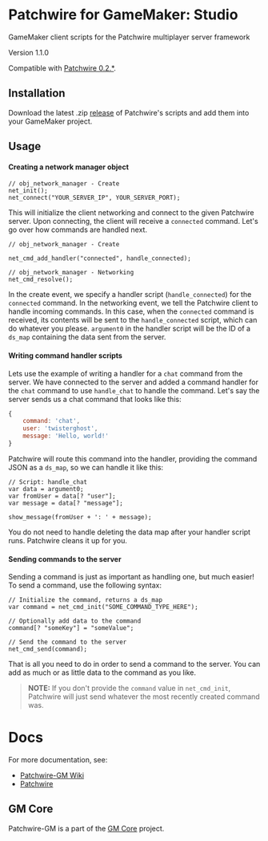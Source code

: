 # Patchwire for GameMaker: Studio
GameMaker client scripts for the Patchwire multiplayer server framework

Version 1.1.0

Compatible with [Patchwire 0.2.*](https://github.com/twisterghost/patchwire).

## Installation

Download the latest .zip [release](https://github.com/twisterghost/patchwire/releases) of Patchwire's scripts and add them into your GameMaker project.

## Usage

#### Creating a network manager object

```GML
// obj_network_manager - Create
net_init();
net_connect("YOUR_SERVER_IP", YOUR_SERVER_PORT);
```

This will initialize the client networking and connect to the given Patchwire server. Upon connecting, the client will receive a `connected` command. Let's go over how commands are handled next.

```GML
// obj_network_manager - Create

net_cmd_add_handler("connected", handle_connected);
```

```GML
// obj_network_manager - Networking
net_cmd_resolve();
```

In the create event, we specify a handler script (`handle_connected`) for the `connected` command. In the networking event, we tell the Patchwire client to handle incoming commands. In this case, when the `connected` command is received, its contents will be sent to the `handle_connected` script, which can do whatever you please. `argument0` in the handler script will be the ID of a `ds_map` containing the data sent from the server.

#### Writing command handler scripts

Lets use the example of writing a handler for a `chat` command from the server. We have connected to the server and added a command handler for the `chat` command to use `handle_chat` to handle the command. Let's say the server sends us a chat command that looks like this:

```JavaScript
{
    command: 'chat',
    user: 'twisterghost',
    message: 'Hello, world!'
}
```

Patchwire will route this command into the handler, providing the command JSON as a `ds_map`, so we can handle it like this:

```GML
// Script: handle_chat
var data = argument0;
var fromUser = data[? "user"];
var message = data[? "message"];

show_message(fromUser + ': ' + message);
```

You do not need to handle deleting the data map after your handler script runs. Patchwire cleans it up for you.

#### Sending commands to the server

Sending a command is just as important as handling one, but much easier! To send a command, use the following syntax:

```GML
// Initialize the command, returns a ds_map
var command = net_cmd_init("SOME_COMMAND_TYPE_HERE");

// Optionally add data to the command
command[? "someKey"] = "someValue";

// Send the command to the server
net_cmd_send(command);
```

That is all you need to do in order to send a command to the server. You can add as much or as little data to the command as you like.

> **NOTE:** If you don't provide the `command` value in `net_cmd_init`, Patchwire will just send whatever the most recently created command was.

# Docs

For more documentation, see:

* [Patchwire-GM Wiki](https://github.com/twisterghost/patchwire-gm/wiki)
* [Patchwire](https://github.com/twisterghost/patchwire)

## GM Core

Patchwire-GM is a part of the [GM Core](https://github.com/gm-core) project.
